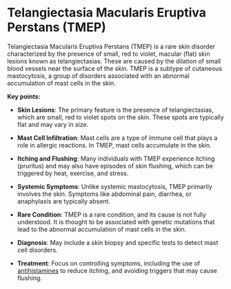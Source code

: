 # Telangiectasia Macularis Eruptiva Perstans (TMEP)

Telangiectasia Macularis Eruptiva Perstans (TMEP) is a rare skin disorder characterized by the presence of small, red to violet, macular (flat) skin lesions known as telangiectasias. These are caused by the dilation of small blood vessels near the surface of the skin. TMEP is a subtype of cutaneous mastocytosis, a group of disorders associated with an abnormal accumulation of mast cells in the skin.

**Key points:**

* **Skin Lesions**: The primary feature is the presence of telangiectasias, which are small, red to violet spots on the skin. These spots are typically flat and may vary in size.

* **Mast Cell Infiltration**: Mast cells are a type of immune cell that plays a role in allergic reactions. In TMEP, mast cells accumulate in the skin.

* **Itching and Flushing**: Many individuals with TMEP experience itching (pruritus) and may also have episodes of skin flushing, which can be triggered by heat, exercise, and stress.

* **Systemic Symptoms**: Unlike systemic mastocytosis, TMEP primarily involves the skin. Symptoms like abdominal pain, diarrhea, or anaphylaxis are typically absent.

* **Rare Condition**: TMEP is a rare condition, and its cause is not fully understood. It is thought to be associated with genetic mutations that lead to the abnormal accumulation of mast cells in the skin.

* **Diagnosis**: May include a skin biopsy and specific tests to detect mast cell disorders.

* **Treatment**: Focus on controlling symptoms, including the use of [antihistamines](../antihistamines/) to reduce itching, and avoiding triggers that may cause flushing.
